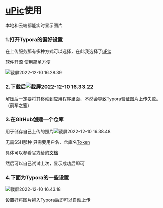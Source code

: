 # [uPic](https://github.com/gee1k/uPic)使用

本地和云端都能实时显示图片

### 1.打开Typora的偏好设置

在上传服务那有多种方式可以选择，在此我选择了[uPic](https://support.typora.io/Upload-Image/#upic-macos-opensource)

软件开源 使用简单方便

![截屏2022-12-10 16.28.39](https://raw.githubusercontent.com/Binaryhuang69/uPic/master/uPic/%25E6%2588%25AA%25E5%25B1%258F2022-12-10%252016.28.39.png)

### 2.下载后![截屏2022-12-10 16.33.22](https://raw.githubusercontent.com/Binaryhuang69/uPic/master/uPic/%25E6%2588%25AA%25E5%25B1%258F2022-12-10%252016.33.22.png)

解压后一定要将其移动到应用程序里面，不然会导致Typora验证图片上传失败。（前车之鉴）

### 3.在GitHub创建一个仓库

用于储存自己上传的照片![截屏2022-12-10 16.38.48](https://raw.githubusercontent.com/Binaryhuang69/uPic/master/uPic/%25E6%2588%25AA%25E5%25B1%258F2022-12-10%252016.38.48.png)

无需SSH那种 只需要用户名、仓库名[Token](https://github.com/settings/tokens/new)

具体可以参看官方给的[文档](https://blog.svend.cc/upic/tutorials/github/)

然后可以自己试试上次，显示成功后即可

### 4.下面为Typora的一些设置

![截屏2022-12-10 16.43.18](https://raw.githubusercontent.com/Binaryhuang69/uPic/master/uPic/%25E6%2588%25AA%25E5%25B1%258F2022-12-10%252016.43.18.png)

设置好将图片拖入Typora后即可以自动上传

